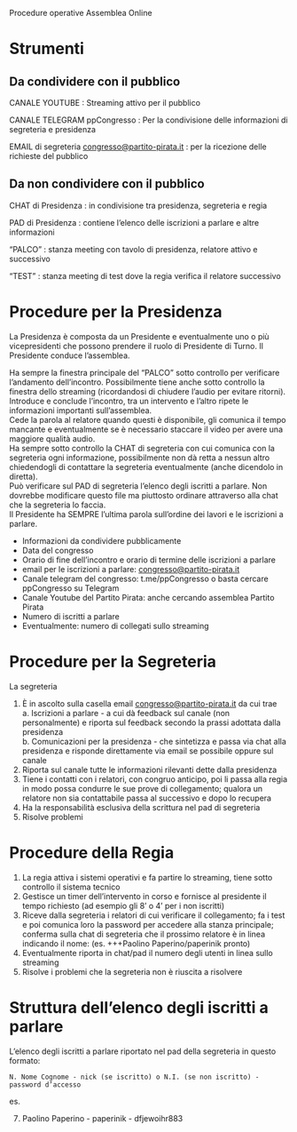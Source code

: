Procedure operative Assemblea Online

# Strumenti 

## Da condividere con il pubblico

CANALE YOUTUBE
:  Streaming attivo per il pubblico

CANALE TELEGRAM ppCongresso
: Per la condivisione delle informazioni di segreteria e presidenza

EMAIL di segreteria congresso@partito-pirata.it
: per la ricezione delle richieste del pubblico 

## Da non condividere con il pubblico

CHAT di Presidenza
: in condivisione tra presidenza, segreteria e regia

PAD di Presidenza 
: contiene l’elenco delle iscrizioni a parlare e altre informazioni

“PALCO” 
: stanza meeting con tavolo di presidenza, relatore attivo e successivo

“TEST”
: stanza meeting di test dove la regia verifica il relatore successivo

# Procedure per la Presidenza

La Presidenza è composta da un Presidente e eventualmente uno o più vicepresidenti che possono prendere il ruolo di Presidente di Turno. Il Presidente conduce l’assemblea.

Ha sempre la finestra principale del “PALCO” sotto controllo per verificare l’andamento dell’incontro. Possibilmente tiene anche sotto controllo la finestra dello streaming (ricordandosi di chiudere l’audio per evitare ritorni).  
Introduce e conclude l’incontro, tra un intervento e l’altro ripete le informazioni importanti sull’assemblea.  
Cede la parola al relatore quando questi è disponibile, gli comunica il tempo mancante e eventualmente se è necessario staccare il video per avere una maggiore qualità audio.  
Ha sempre sotto controllo la CHAT di segreteria con cui comunica con la segreteria ogni informazione, possibilmente non dà retta a nessun altro chiedendogli di contattare la segreteria eventualmente (anche dicendolo in diretta).  
Può verificare sul PAD di segreteria l’elenco degli iscritti a parlare. Non dovrebbe modificare questo file ma piuttosto ordinare attraverso alla chat che la segreteria lo faccia.  
Il Presidente ha SEMPRE l’ultima parola sull’ordine dei lavori e le iscrizioni a parlare.  

- Informazioni da condividere pubblicamente  
- Data del congresso  
- Orario di fine dell’incontro e orario di termine delle iscrizioni a parlare  
- email per le iscrizioni a parlare: congresso@partito-pirata.it  
- Canale telegram del congresso: t.me/ppCongresso o basta cercare ppCongresso su Telegram  
- Canale Youtube del Partito Pirata: anche cercando assemblea Partito Pirata  
- Numero di iscritti a parlare  
- Eventualmente: numero di collegati sullo streaming  

# Procedure per la Segreteria

La segreteria  

1.  È in ascolto sulla casella email congresso@partito-pirata.it da cui trae  
    a. Iscrizioni a parlare - a cui dà feedback sul canale (non personalmente) e riporta sul feedback secondo la prassi adottata dalla presidenza  
    b. Comunicazioni per la presidenza - che sintetizza e passa via chat alla presidenza e risponde direttamente via email se possibile oppure sul canale  
2.  Riporta sul canale tutte le informazioni rilevanti dette dalla presidenza  
3.  Tiene i contatti con i relatori, con congruo anticipo, poi li passa alla regia in modo possa condurre le sue prove di collegamento; qualora un relatore non sia contattabile passa al successivo e dopo lo recupera  
4.  Ha la responsabilità esclusiva della scrittura nel pad di segreteria  
5.  Risolve problemi  


# Procedure della Regia

1. La regia attiva i sistemi operativi e fa partire lo streaming, tiene sotto controllo il sistema tecnico  
2. Gestisce un timer dell’intervento in corso e fornisce al presidente il tempo richiesto (ad esempio gli 8’ o 4’ per i non iscritti)  
3. Riceve dalla segreteria i relatori di cui verificare il collegamento; fa i test e poi comunica loro la password per accedere alla stanza principale; conferma sulla chat di segreteria che il prossimo relatore è in linea indicando il nome: (es. +++Paolino Paperino/paperinik pronto)  
4. Eventualmente riporta in chat/pad il numero degli utenti in linea sullo streaming  
5. Risolve i problemi che la segreteria non è riuscita a risolvere  

# Struttura dell’elenco degli iscritti a parlare

L’elenco degli iscritti a parlare riportato nel pad della segreteria in questo formato:

    N. Nome Cognome - nick (se iscritto) o N.I. (se non iscritto) - password d’accesso

es.

   7. Paolino Paperino - paperinik - dfjewoihr883
